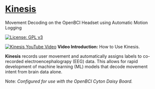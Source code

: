 # [Kinesis](https://github.com/Mousai-Neurotechnologies/Kinesis)
Movement Decoding on the OpenBCI Headset using Automatic Motion Logging

[![License: GPL v3](https://img.shields.io/badge/License-GPLv3-blue.svg)](https://www.gnu.org/licenses/gpl-3.0)

[![Kinesis YouTube Video](KinesisCollage.png)](https://youtu.be/JmtpmnEbmtA) 
 **Video Introduction:** How to Use Kinesis. 
 
**Kinesis** records user movement and automatically assigns labels to co-recorded electroencephalograpy (EEG) data. This allows for rapid development of machine learning (ML) models that decode movement intent from brain data alone. 

Note: *Configured for use with the OpenBCI Cyton Daisy Board.*
